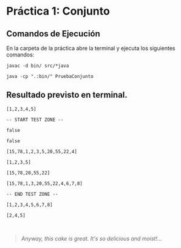 # Práctica 1: Conjunto

## Comandos de Ejecución

En la carpeta de la práctica abre la terminal y ejecuta los siguientes comandos: 

```
javac -d bin/ src/*java

java -cp ".:bin/" PruebaConjunto
```

## Resultado previsto en terminal.

```
[1,2,3,4,5]

-- START TEST ZONE -- 

false

false

[15,78,1,2,3,5,20,55,22,4]

[1,2,3,5]

[15,78,20,55,22]

[15,78,1,3,20,55,22,4,6,7,8]

-- END TEST ZONE -- 

[1,2,3,4,5,6,7,8]

[2,4,5]

```

<br>

> _Anyway, this cake is great. It's so delicious and moist!..._